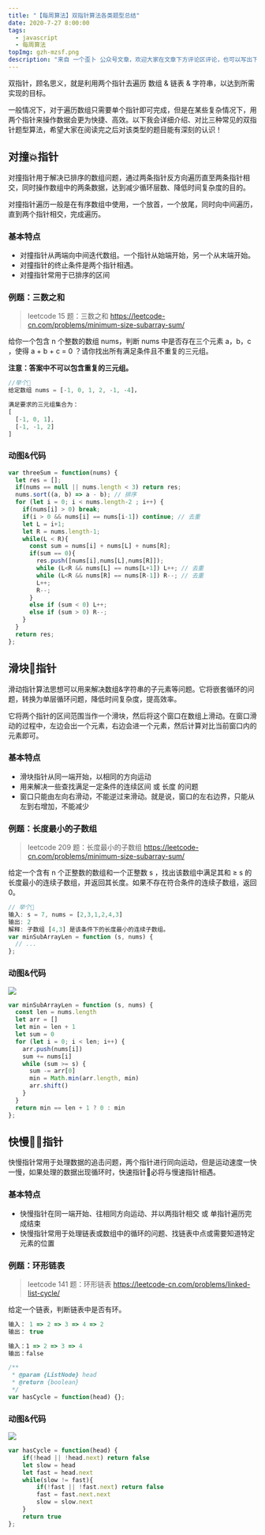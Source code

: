 ```yaml
---
title: "【每周算法】双指针算法各类题型总结"
date: 2020-7-27 8:00:00
tags:
  - javascript
  - 每周算法
topImg: gzh-mzsf.png
description: "来自 一个歪卜 公众号文章，欢迎大家在文章下方评论区评论，也可以写出下周题目的解题思路哦～"
---
```


双指针，顾名思义，就是利用两个指针去遍历 数组 & 链表 & 字符串，以达到所需实现的目标。

一般情况下，对于遍历数组只需要单个指针即可完成，但是在某些复杂情况下，用两个指针来操作数据会更为快捷、高效。以下我会详细介绍、对比三种常见的双指针题型算法，希望大家在阅读完之后对该类型的题目能有深刻的认识！

## 对撞💥指针

对撞指针用于解决已排序的数组问题，通过两条指针反方向遍历直至两条指针相交，同时操作数组中的两条数据，达到减少循环层数、降低时间复杂度的目的。

对撞指针遍历一般是在有序数组中使用，一个放首，一个放尾，同时向中间遍历，直到两个指针相交，完成遍历。

### 基本特点

- 对撞指针从两端向中间迭代数组。一个指针从始端开始，另一个从末端开始。
- 对撞指针的终止条件是两个指针相遇。
- 对撞指针常用于已排序的区间

### 例题：三数之和

>leetcode 15 题：三数之和
>https://leetcode-cn.com/problems/minimum-size-subarray-sum/

给你一个包含 n 个整数的数组 nums，判断 nums 中是否存在三个元素 a，b，c ，使得 a + b + c = 0 ？请你找出所有满足条件且不重复的三元组。

**注意：答案中不可以包含重复的三元组。**

```javascript
//举个🌰
给定数组 nums = [-1, 0, 1, 2, -1, -4]，

满足要求的三元组集合为：
[
  [-1, 0, 1],
  [-1, -1, 2]
]
```

###  动图&代码

```javascript
var threeSum = function(nums) {
  let res = [];
  if(nums == null || nums.length < 3) return res;
  nums.sort((a, b) => a - b); // 排序
  for (let i = 0; i < nums.length-2 ; i++) {
    if(nums[i] > 0) break; 
    if(i > 0 && nums[i] == nums[i-1]) continue; // 去重
    let L = i+1;
    let R = nums.length-1;
    while(L < R){
      const sum = nums[i] + nums[L] + nums[R];
      if(sum == 0){
        res.push([nums[i],nums[L],nums[R]]);
        while (L<R && nums[L] == nums[L+1]) L++; // 去重
        while (L<R && nums[R] == nums[R-1]) R--; // 去重
        L++;
        R--;
      }
      else if (sum < 0) L++;
      else if (sum > 0) R--;
    }
  }        
  return res;
};
```



## 滑块🧊指针

滑动指针算法思想可以用来解决数组&字符串的子元素等问题。它将嵌套循环的问题，转换为单层循环问题，降低时间复杂度，提高效率。

它将两个指针的区间范围当作一个滑块，然后将这个窗口在数组上滑动。在窗口滑动的过程中，左边会出一个元素，右边会进一个元素，然后计算对比当前窗口内的元素即可。

### 基本特点

- 滑块指针从同一端开始，以相同的方向运动
- 用来解决一些查找满足一定条件的连续区间 或 长度 的问题
- 窗口只能由左向右滑动，不能逆过来滑动。就是说，窗口的左右边界，只能从左到右增加，不能减少

### 例题：长度最小的子数组

>leetcode 209 题：长度最小的子数组
>https://leetcode-cn.com/problems/minimum-size-subarray-sum/

给定一个含有 n 个正整数的数组和一个正整数 s ，找出该数组中满足其和 ≥ s 的长度最小的连续子数组，并返回其长度。如果不存在符合条件的连续子数组，返回 0。

```JavaScript
// 举个🌰
输入: s = 7, nums = [2,3,1,2,4,3]
输出: 2
解释: 子数组 [4,3] 是该条件下的长度最小的连续子数组。
var minSubArrayLen = function (s, nums) {
  // ...
};
```

###  动图&代码

![](https://pic.leetcode-cn.com/778ebc6f0d1a8433b04c8ca78857a86e6e9a03f5993932440e1d6fdb6c76e595.gif)

```javascript
var minSubArrayLen = function (s, nums) {
  const len = nums.length
  let arr = []
  let min = len + 1
  let sum = 0
  for (let i = 0; i < len; i++) {
    arr.push(nums[i])
    sum += nums[i]
    while (sum >= s) {
      sum -= arr[0]
      min = Math.min(arr.length, min)
      arr.shift()
    }
  }
  return min == len + 1 ? 0 : min
};
```

## 快慢🐢🐰指针

快慢指针常用于处理数据的追击问题，两个指针进行同向运动，但是运动速度一快一慢，如果处理的数据出现循环时，快速指针🐰必将与慢速指针相遇。

### 基本特点

- 快慢指针在同一端开始、往相同方向运动、并以两指针相交 或 单指针遍历完成结束
- 快慢指针常用于处理链表或数组中的循环的问题、找链表中点或需要知道特定元素的位置


### 例题：环形链表

>leetcode 141 题：环形链表
>https://leetcode-cn.com/problems/linked-list-cycle/

给定一个链表，判断链表中是否有环。

```JavaScript
输入： 1 => 2 => 3 => 4 => 2
输出： true

输入：1 => 2 => 3 => 4
输出：false

/**
 * @param {ListNode} head
 * @return {boolean}
 */
var hasCycle = function(head) {};
```

### 动图&代码

![](https://cdn.byeguo.cn/gzh/blog/2020_07_20_mzsf_6/2.gif)

```javascript
var hasCycle = function(head) {
    if(!head || !head.next) return false
    let slow = head
    let fast = head.next
    while(slow != fast){
        if(!fast || !fast.next) return false
        fast = fast.next.next
        slow = slow.next
    }
    return true
};
```
